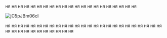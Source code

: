 ня ня ня ня ня ня ня ня ня ня ня ня ня ня ня ня ня ня ня ня ня 

![jC5pJBm06cI](https://github.com/user-attachments/assets/ca799576-1f42-40d2-b748-bb2217d11586)

ня ня ня ня ня ня ня ня ня ня ня ня ня ня ня ня ня ня ня ня ня ня ня ня ня ня ня 
ня ня ня ня ня ня ня ня ня 
